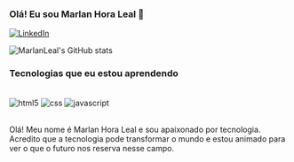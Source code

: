 
### Olá! Eu sou Marlan Hora Leal 👊

[![LinkedIn](https://img.shields.io/badge/LinkedIn-0077B5?style=for-the-badge&logo=linkedin&logoColor=white)](https://www.linkedin.com/in/marlanleal-front-end/)

![MarlanLeal's GitHub stats](https://github-readme-stats.vercel.app/api?username=marlanleal&show_icons=true&theme=onedark)

### Tecnologias que eu estou aprendendo

<div style="display: inline_block"><br>
    <img align="center" alt="html5" src="https://img.shields.io/badge/HTML5-E34F26?style=for-the-badge&logo=html5&logoColor=white"/>
    <img align="center" alt="css" src="https://img.shields.io/badge/CSS3-1572B6?style=for-the-badge&logo=css3&logoColor=white"/>
    <img align="center" alt="javascript" src="https://img.shields.io/badge/JavaScript-F7DF1E?style=for-the-badge&logo=javascript&logoColor=black"/>
    
</div><br>

Olá! Meu nome é Marlan Hora Leal e sou apaixonado por tecnologia. Acredito que a tecnologia pode transformar o mundo e estou animado para ver o que o futuro nos reserva nesse campo.
